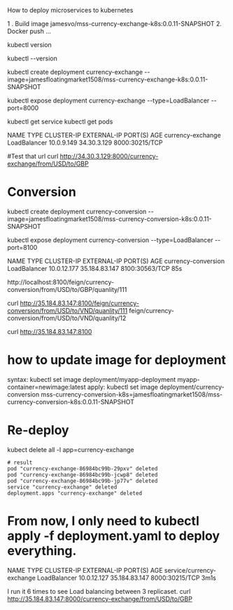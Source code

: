 How to deploy microservices to kubernetes

1 . Build image jamesvo/mss-currency-exchange-k8s:0.0.11-SNAPSHOT
2.  Docker push ...



kubectl version

kubectl --version

kubectl create deployment  currency-exchange --image=jamesfloatingmarket1508/mss-currency-exchange-k8s:0.0.11-SNAPSHOT



kubectl expose deployment currency-exchange --type=LoadBalancer --port=8000


kubectl get service
kubectl get pods


NAME                      TYPE           CLUSTER-IP    EXTERNAL-IP      PORT(S)          AGE
currency-exchange         LoadBalancer   10.0.9.149    34.30.3.129      8000:30215/TCP   

#Test that url
curl http://34.30.3.129:8000/currency-exchange/from/USD/to/GBP


# Conversion 
kubectl create deployment currency-conversion  --image=jamesfloatingmarket1508/mss-currency-conversion-k8s:0.0.11-SNAPSHOT


kubectl expose deployment currency-conversion  --type=LoadBalancer --port=8100

NAME                      TYPE           CLUSTER-IP    EXTERNAL-IP      PORT(S)          AGE
currency-conversion       LoadBalancer   10.0.12.177   35.184.83.147    8100:30563/TCP   85s

http://localhost:8100/feign/currency-conversion/from/USD/to/GBP/quanlity/111

curl http://35.184.83.147:8100/feign/currency-conversion/from/USD/to/VND/quanlity/111
							 feign/currency-conversion/from/USD/to/VND/quanlity/12

curl http://35.184.83.147:8100

# how to update image for deployment

syntax: kubectl set image deployment/myapp-deployment myapp-container=newimage:latest
apply:  kubectl set image deployment/currency-conversion mss-currency-conversion-k8s=jamesfloatingmarket1508/mss-currency-conversion-k8s:0.0.11-SNAPSHOT


# Re-deploy
kubect delete all -l app=currency-exchange

	# result
	pod "currency-exchange-86984bc99b-29pxv" deleted
	pod "currency-exchange-86984bc99b-jcwp8" deleted
	pod "currency-exchange-86984bc99b-jp77v" deleted
	service "currency-exchange" deleted
	deployment.apps "currency-exchange" deleted


# From now, I only need to kubectl apply -f deployment.yaml to deploy everything.
NAME                        TYPE           CLUSTER-IP    EXTERNAL-IP     PORT(S)          AGE
service/currency-exchange   LoadBalancer   10.0.12.127   35.184.83.147   8000:30215/TCP   3m1s


I run it 6 times to see Load balancing between 3 replicaset.
curl http://35.184.83.147:8000/currency-exchange/from/USD/to/GBP






